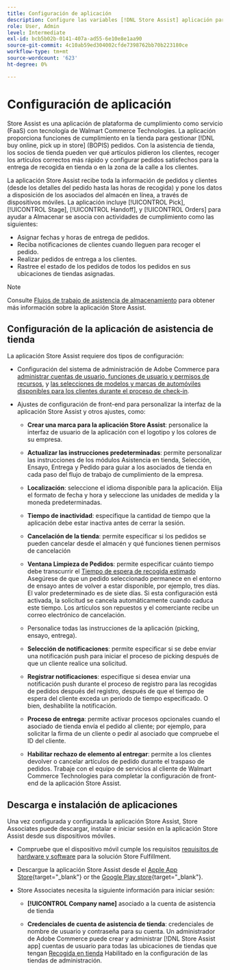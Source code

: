 ```yaml
---
title: Configuración de aplicación
description: Configure las variables [!DNL Store Assist] aplicación para administrar los flujos de trabajo y procesos de cumplimiento de tiendas de extremo a extremo para comprar en línea y recoger pedidos en tiendas.
role: User, Admin
level: Intermediate
exl-id: bcb5b02b-0141-407a-ad55-6e10e8e1aa90
source-git-commit: 4c10ab59ed304002cfde7398762bb70b223180ce
workflow-type: tm+mt
source-wordcount: '623'
ht-degree: 0%

---
```


# Configuración de aplicación

Store Assist es una aplicación de plataforma de cumplimiento como servicio (FaaS) con tecnología de Walmart Commerce Technologies. La aplicación proporciona funciones de cumplimiento en la tienda para gestionar [!DNL buy online, pick up in store] (BOPIS) pedidos. Con la asistencia de tienda, los socios de tienda pueden ver qué artículos pidieron los clientes, recoger los artículos correctos más rápido y configurar pedidos satisfechos para la entrega de recogida en tienda o en la zona de la calle a los clientes.

La aplicación Store Assist recibe toda la información de pedidos y clientes (desde los detalles del pedido hasta las horas de recogida) y pone los datos a disposición de los asociados del almacén en línea, a través de dispositivos móviles. La aplicación incluye [!UICONTROL Pick], [!UICONTROL Stage], [!UICONTROL Handoff], y [!UICONTROL Orders] para ayudar a Almacenar se asocia con actividades de cumplimiento como las siguientes:

- Asignar fechas y horas de entrega de pedidos.
- Reciba notificaciones de clientes cuando lleguen para recoger el pedido.
- Realizar pedidos de entrega a los clientes.
- Rastree el estado de los pedidos de todos los pedidos en sus ubicaciones de tiendas asignadas.

>[!NOTE]
>
>Consulte [Flujos de trabajo de asistencia de almacenamiento](store-assist-modules.md) para obtener más información sobre la aplicación Store Assist.

## Configuración de la aplicación de asistencia de tienda

La aplicación Store Assist requiere dos tipos de configuración:

- Configuración del sistema de administración de Adobe Commerce para [administrar cuentas de usuario, funciones de usuario y permisos de recursos](user-setup.md), y [las selecciones de modelos y marcas de automóviles disponibles para los clientes durante el proceso de check-in](check-in-experience-setup.md).

- Ajustes de configuración de front-end para personalizar la interfaz de la aplicación Store Assist y otros ajustes, como:

   - **Crear una marca para la aplicación Store Assist**: personalice la interfaz de usuario de la aplicación con el logotipo y los colores de su empresa.

   - **Actualizar las instrucciones predeterminadas**: permite personalizar las instrucciones de los módulos Asistencia en tienda, Selección, Ensayo, Entrega y Pedido para guiar a los asociados de tienda en cada paso del flujo de trabajo de cumplimiento de la empresa.

   - **Localización**: seleccione el idioma disponible para la aplicación. Elija el formato de fecha y hora y seleccione las unidades de medida y la moneda predeterminadas.

   - **Tiempo de inactividad**: especifique la cantidad de tiempo que la aplicación debe estar inactiva antes de cerrar la sesión.

   - **Cancelación de la tienda**: permite especificar si los pedidos se pueden cancelar desde el almacén y qué funciones tienen permisos de cancelación

   - **Ventana Limpieza de Pedidos**: permite especificar cuánto tiempo debe transcurrir el [Tiempo de espera de recogida estimado](enable-general.md#delivery-method-title-configuration) Asegúrese de que un pedido seleccionado permanece en el entorno de ensayo antes de volver a estar disponible, por ejemplo, tres días. El valor predeterminado es de siete días. Si esta configuración está activada, la solicitud se cancela automáticamente cuando caduca este tiempo. Los artículos son repuestos y el comerciante recibe un correo electrónico de cancelación.

   - Personalice todas las instrucciones de la aplicación (picking, ensayo, entrega).

   - **Selección de notificaciones**: permite especificar si se debe enviar una notificación push para iniciar el proceso de picking después de que un cliente realice una solicitud.

   - **Registrar notificaciones**: especifique si desea enviar una notificación push durante el proceso de registro para las recogidas de pedidos después del registro, después de que el tiempo de espera del cliente exceda un período de tiempo especificado. O bien, deshabilite la notificación.

   - **Proceso de entrega**: permite activar procesos opcionales cuando el asociado de tienda envía el pedido al cliente; por ejemplo, para solicitar la firma de un cliente o pedir al asociado que compruebe el ID del cliente.

   - **Habilitar rechazo de elemento al entregar**: permite a los clientes devolver o cancelar artículos de pedido durante el traspaso de pedidos.
   Trabaje con el equipo de servicios al cliente de Walmart Commerce Technologies para completar la configuración de front-end de la aplicación Store Assist.

## Descarga e instalación de aplicaciones

Una vez configurada y configurada la aplicación Store Assist, Store Associates puede descargar, instalar e iniciar sesión en la aplicación Store Assist desde sus dispositivos móviles.

- Compruebe que el dispositivo móvil cumple los requisitos [requisitos de hardware y software](solution-requirements.md#store-assist-app-requirements) para la solución Store Fulfillment.

- Descargue la aplicación Store Assist desde el [Apple App Store](https://apps.apple.com/us/app/store-assist-by-walmart/id1609281539){target="_blank"} or the [Google Play store](https://play.google.com/store/apps/details?id=com.walmart.faas.storeassist){target="_blank"}.

- Store Associates necesita la siguiente información para iniciar sesión:

   - **[!UICONTROL Company name]** asociado a la cuenta de asistencia de tienda

   - **Credenciales de cuenta de asistencia de tienda**: credenciales de nombre de usuario y contraseña para su cuenta.
   Un administrador de Adobe Commerce puede crear y administrar [!DNL Store Assist app] cuentas de usuario para todas las ubicaciones de tiendas que tengan [Recogida en tienda](merchant-store-configuration.md#pickup-location-configuration) Habilitado en la configuración de las tiendas de administración.

